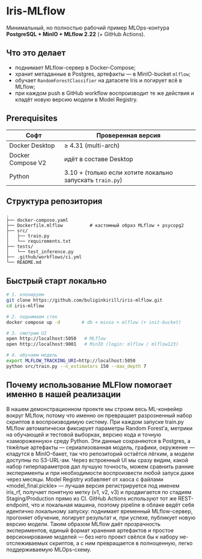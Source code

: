 # Iris-MLflow 

Минимальный, но полностью рабочий пример MLOps-контура  
**PostgreSQL + MinIO + MLflow 2.22** (+ GitHub Actions).


## Что это делает

* поднимает MLflow-сервер в Docker-Compose;  
* хранит метаданные в Postgres, артефакты — в MinIO-bucket `mlflow`;  
* обучает `RandomForestClassifier` на датасете Iris и логирует всё в MLflow;  
* при каждом push в GitHub workflow воспроизводит те же действия и кладёт новую версию модели в Model Registry.

## Prerequisites

| Софт | Проверенная версия |
|------|-------------------|
| Docker Desktop | ≥ 4.31 (multi-arch) |
| Docker Compose V2 | идёт в составе Desktop |
| Python | 3.10 + (только если хотите локально запускать `train.py`) |

## Структура репозитория

```
.
├── docker-compose.yaml
├── Dockerfile.mlflow          # кастомный образ MLflow + psycopg2
├── src/
│   ├── train.py
│   └── requirements.txt
├── tests/
│   └── test_inference.py
├── .github/workflows/ci.yml
└── README.md                 
```

## Быстрый старт локально

```bash
# 1. клонируем
git clone https://github.com/buliginkirill/iris-mlflow.git
cd iris-mlflow

# 2. поднимаем стек
docker compose up -d        # db + minio + mlflow (+ init-bucket)

# 3. смотрим UI
open http://localhost:5050   # MLflow
open http://localhost:9001   # MinIO (login: mlflow / mlflow123)

# 4. обучаем модель
export MLFLOW_TRACKING_URI=http://localhost:5050
python src/train.py --n_estimators 150 --max_depth 7
```

## Почему использование MLFlow помогает именно в нашей реализации 

В нашем демонстрационном проекте мы строим весь ML-конвейер вокруг MLflow, потому что именно он превращает разрозненный набор скриптов в воспроизводимую систему. При каждом запуске train.py MLflow автоматически фиксирует параметры Random Forest’а, метрики на обучающей и тестовой выборках, версию кода и точную «замороженную» среду Python. Эти данные сохраняются в Postgres, а тяжёлые артефакты — сериализованная модель, графики, окружение — кладутся в MinIO-бакет, так что репозиторий остаётся лёгким, а модели доступны по S3-URL-ам. Через встроенный UI мы сразу видим, какой набор гиперпараметров дал лучшую точность, можем сравнить ранние эксперименты и при необходимости воспроизвести любой запуск даже через месяцы. Model Registry избавляет от хаоса с файлами «model_final.pickle» — лучшая версия регистрируется под именем iris_rf, получает понятную метку (v1, v2, v3) и продвигается по стадиям Staging/Production прямо из CI. GitHub Actions используют тот же REST-endpoint, что и локальная машина, поэтому pipeline в облаке ведёт себя идентично локальному запуску: поднимает временный MLflow-сервер, прогоняет обучение, логирует результат и, при успехе, публикует новую версию модели. Таким образом MLflow даёт прозрачность экспериментов, единый формат хранения артефактов и простое версионирование моделей — без него проект свёлся бы к набору не-отслеживаемых скриптов, а с ним превращается в полноценную, легко поддерживаемую MLOps-схему.